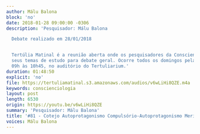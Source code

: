 ```yaml
---
author: Málu Balona
block: 'no'
date: 2018-01-28 09:00:00 -0306
description: 'Pesquisador: Málu Balona

  Debate realizado em 28/01/2018


  Tertúlia Matinal é a reunião aberta onde os pesquisadores da Conscienciologia apresentam
  seus temas de estudo para debate geral. Ocorre todos os domingos pela manhã, das
  09h às 10h45, no auditório do Tertuliarium.'
duration: 01:48:50
explicit: 'no'
file: https://tertuliamatinal.s3.amazonaws.com/audios/v6wLiHi8QZE.m4a
keywords: conscienciologia
layout: post
length: 6530
origin: https://youtu.be/v6wLiHi8QZE
summary: 'Pesquisador: Málu Balona'
title: '#81 - Cotejo Autoprotagonismo Compulsório-Autoprotagonismo Meritório'
voices: Málu Balona
---
```

